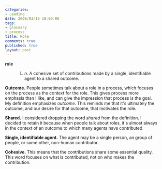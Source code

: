 ```yaml
--- 
categories: 
- Leading
date: 2006/03/15 18:00:00
tags: 
- glossary
- process
title: Role
comments: true
published: true
layout: post
---
```


<dl> <dt> <strong>role</strong> </dt> <dd>
<ol>
	<li> <em>n.</em>  A cohesive set of contributions made by a single, identifiable agent to a shared outcome.</li>
</ol>
</dd> </dl><!--more--> <strong>Outcome.</strong>  People sometimes talk about a role in a process, which focuses on the process as the context for the role.  This gives process more emphasis than I like, and can give the impression that process is the goal.  My definition emphasizes <em>outcome</em>.  This reminds me that it's ultimately the outcome, and our desire for that outcome, that motivates the role.

<strong>Shared.</strong>  I considered dropping the word <em>shared</em> from the definition.  I decided to retain it because when people talk about roles, it's almost always in the context of an outcome to which many agents have contributed.

<strong>Single, identifiable agent.</strong>  The agent may be a single person, an group of people, or some other, non-human contributor.

<strong>Cohesive.</strong>  This means that the contributions share some essential quality.  This word focuses on what is contributed, not on who makes the contribution.
